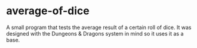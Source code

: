 # average-of-dice
A small program that tests the average result of a certain roll of dice.
It was designed with the Dungeons & Dragons system in mind so it uses it as a base.
